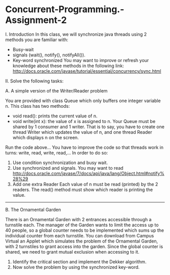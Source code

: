 # Concurrent-Programming.-Assignment-2

I. Introduction
In this class, we will synchronize java threads using 2 methods you are familiar with:
- Busy-wait
- signals (wait(), notify(), notifyAll()).
- Key-word synchronized
You may want to improve or refresh your knowledge about these methods in the following link:
http://docs.oracle.com/javase/tutorial/essential/concurrency/sync.html

II. Solve the following tasks:

A. A simple version of the Writer/Reader problem

You are provided with class Queue which only buffers one integer variable n. This class has two
methods:
- void read(): prints the current value of n.
- void write(int x): the value of x is assigned to n.
Your Queue must be shared by 1 consumer and 1 writer. That is to say, you have to create one
thread Writer which updates the value of n, and one thread Reader which displays n on the screen.

Run the code above…
You have to improve the code so that threads work in turns: write, read, write, read,…
In order to do so:

1. Use condition synchronization and busy wait.
2. Use synchronized and signals.
You may want to read
http://docs.oracle.com/javase/7/docs/api/java/lang/Object.html#notify%28%29
3. Add one extra Reader
Each value of n must be read (printed) by the 2 readers. The read() method must show which
reader is printing the value.

----------------------------------------------------------------------------------------------------------------

B. The Ornamental Garden

There is an Ornamental Garden with 2 entrances accessible through a turnstile each. The manager
of the Garden wants to limit the access up to 40 people, so a global counter needs to be
implemented which sums up the individual counter from each turnstile.
You can download from Campus Virtual an Applet which simulates the problem of the Ornamental
Garden, with 2 turnstiles to grant access into the garden.
Since the global counter is shared, we need to grant mutual exclusion when accessing to it.
1. Identify the critical section and implement the Dekker algorithm.
2. Now solve the problem by using the synchronized key-word.
